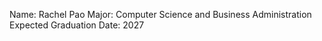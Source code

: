 Name: Rachel Pao
Major: Computer Science and Business Administration
Expected Graduation Date: 2027
